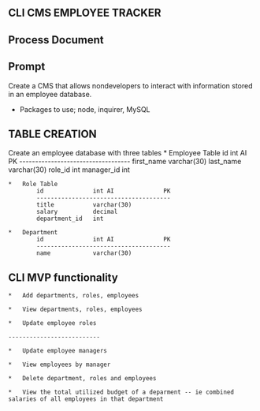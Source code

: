 ## CLI CMS EMPLOYEE TRACKER
##    Process Document

## Prompt
Create a CMS that allows nondevelopers to interact with information stored in an employee database.

* Packages to use; node, inquirer, MySQL

## TABLE CREATION

Create an employee database with three tables
    *   Employee Table
            id              int AI              PK
            -----------------------------------
            first_name      varchar(30)
            last_name       varchar(30)
            role_id         int
            manager_id      int

    *   Role Table
            id              int AI              PK
            --------------------------------------
            title           varchar(30)
            salary          decimal
            department_id   int
    
    *   Department
            id              int AI              PK
            --------------------------------------
            name            varchar(30)

## CLI MVP functionality

    *   Add departments, roles, employees

    *   View departments, roles, employees

    *   Update employee roles

    --------------------------

    *   Update employee managers

    *   View employees by manager

    *   Delete department, roles and employees

    *   View the total utilized budget of a deparment -- ie combined salaries of all employees in that department 